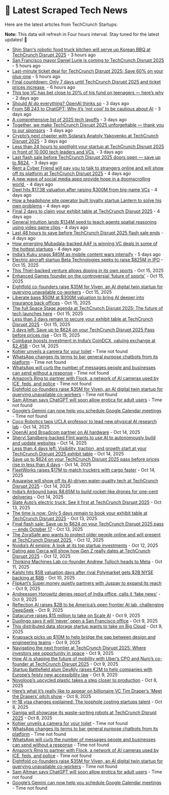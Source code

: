 
# 📰 Latest Scraped Tech News

Here are the latest articles from TechCrunch Startups:

**Note:** This data will refresh in Four hours interval. Stay tuned for the latest updates! 🔄
- [Shin Starr’s robotic food truck kitchen will serve up Korean BBQ at TechCrunch Disrupt 2025](https://techcrunch.com/2025/10/20/shin-starrs-robotic-food-truck-kitchen-will-serve-up-korean-bbq-at-techcrunch-disrupt-2025/) - 3 hours ago
- [San Francisco mayor Daniel Lurie is coming to TechCrunch Disrupt 2025](https://techcrunch.com/2025/10/20/san-francisco-mayor-daniel-lurie-is-coming-to-techcrunch-disrupt-2025/) - 5 hours ago
- [Last-minute ticket deal for TechCrunch Disrupt 2025: Save 60% on your plus-one](https://techcrunch.com/2025/10/20/last-minute-ticket-deal-for-techcrunch-disrupt-2025-save-60-on-your-plus-one/) - 5 hours ago
- [Final countdown: Only 7 days until TechCrunch Disrupt 2025 and ticket prices increase ](https://techcrunch.com/2025/10/20/final-countdown-only-7-days-until-techcrunch-disrupt-2025-and-ticket-prices-increase/) - 6 hours ago
- [This top VC has bet close to 20% of his fund on teenagers — here’s why](https://techcrunch.com/2025/10/18/this-top-vc-bet-close-to-20-of-his-fund-on-teenagers-heres-why/) - 2 days ago
- [Should AI do everything? OpenAI thinks so](https://techcrunch.com/video/should-ai-do-everything-openai-thinks-so/) - 3 days ago
- [From SB 243 to ChatGPT: Why it’s ‘not cool’ to be cautious about AI](https://techcrunch.com/podcast/from-sb-243-to-chatgpt-why-its-not-cool-to-be-cautious-about-ai/) - 3 days ago
- [A comprehensive list of 2025 tech layoffs](https://techcrunch.com/2025/10/17/tech-layoffs-2025-list/) - 3 days ago
- [Together, we make TechCrunch Disrupt 2025 unforgettable — thank you to our sponsors](https://techcrunch.com/2025/10/17/together-we-make-disrupt-unforgettable-thank-you-to-our-sponsors/) - 3 days ago
- [Crypto’s next chapter with Solana’s Anatoly Yakovenko at TechCrunch Disrupt 2025](https://techcrunch.com/2025/10/17/cryptos-next-chapter-with-solanas-anatoly-yakovenko-at-techcrunch-disrupt-2025/) - 3 days ago
- [Less than 24 hours to spotlight your startup at TechCrunch Disrupt 2025 in front of 10,000 tech leaders and VCs ](https://techcrunch.com/2025/10/17/less-than-24-hours-to-spotlight-your-startup-at-techcrunch-disrupt-2025-in-front-of-10000-tech-leaders-and-vcs/) - 3 days ago
- [Last flash sale before TechCrunch Disrupt 2025 doors open — save up to $624 ](https://techcrunch.com/2025/10/17/last-flash-sale-before-techcrunch-disrupt-2025-doors-open-save-up-to-624/) - 3 days ago
- [Rent a Cyber Friend will pay you to talk to strangers online and will show off its platform at TechCrunch Disrupt 2025](https://techcrunch.com/2025/10/16/rent-a-cyber-friend-will-pay-you-to-talk-to-strangers-online-and-will-show-off-its-platform-at-techcrunch-disrupt-2025/) - 4 days ago
- [A new wave of social media apps provide hope in a doomscrolling world ](https://techcrunch.com/2025/10/16/a-new-wave-of-social-media-apps-provide-hope-in-a-doomscrolling-world/) - 4 days ago
- [Deel hits $17.3B valuation after raising $300M from big-name VCs](https://techcrunch.com/2025/10/16/deel-hits-17-3b-valuation-after-raising-300m-from-big-name-vcs/) - 4 days ago
- [How a headphone site operator built loyalty startup Lantern to solve his own problems](https://techcrunch.com/2025/10/16/how-a-headphone-site-operator-built-loyalty-startup-lantern-to-solve-his-own-problems/) - 4 days ago
- [Final 2 days to claim your exhibit table at TechCrunch Disrupt 2025](https://techcrunch.com/2025/10/16/final-2-days-to-claim-your-exhibit-table-at-techcrunch-disrupt-2025/) - 4 days ago
- [General Intuition lands $134M seed to teach agents spatial reasoning using video game clips](https://techcrunch.com/2025/10/16/general-intuition-lands-134m-seed-to-teach-agents-spatial-reasoning-using-video-game-clips/) - 4 days ago
- [Last 48 hours to save before TechCrunch Disrupt 2025 flash sale ends](https://techcrunch.com/2025/10/16/only-48-hours-left-to-save-before-the-techcrunch-disrupt-2025-flash-sale-ends/) - 4 days ago
- [How emerging Mubadala-backed AAF is winning VC deals in some of the hottest startups](https://techcrunch.com/2025/10/16/how-tiny-mubadala-backed-aaf-is-winning-vc-deals-in-some-of-the-hottest-startups/) - 4 days ago
- [India’s Kuku snags $85M as mobile content wars intensify](https://techcrunch.com/2025/10/15/indias-kuku-snags-85m-as-mobile-content-wars-intensify/) - 5 days ago
- [Electric aircraft startup Beta Technologies seeks to raise $825M in IPO](https://techcrunch.com/2025/10/15/electric-aircraft-startup-beta-technologies-seeks-to-raise-825m-in-ipo/) - Oct 15, 2025
- [This Thiel-backed venture allows doping in its own sports](https://techcrunch.com/video/this-thiel-backed-venture-allows-doping-in-its-own-sports/) - Oct 15, 2025
- [Enhanced Games founder on the controversial ‘future of sports’](https://techcrunch.com/podcast/enhanced-games-founder-on-the-controversial-future-of-sports/) - Oct 15, 2025
- [Eightfold co-founders raise $35M for Viven, an AI digital twin startup for querying unavailable co-workers](https://techcrunch.com/2025/10/15/eightfold-co-founders-raise-35m-for-viven-an-ai-digital-twin-startup-for-querying-unavailable-coworkers/) - Oct 15, 2025
- [Liberate bags $50M at $300M valuation to bring AI deeper into insurance back offices](https://techcrunch.com/2025/10/15/liberate-bags-50m-at-300m-valuation-to-bring-ai-deeper-into-insurance-back-offices/) - Oct 15, 2025
- [The full Space Stage agenda at TechCrunch Disrupt 2025: The future of tech launches here](https://techcrunch.com/2025/10/15/the-full-space-stage-at-techcrunch-disrupt-2025-the-future-of-tech-launches-here/) - Oct 15, 2025
- [Less than 3 days remain to secure your exhibit table at TechCrunch Disrupt 2025](https://techcrunch.com/2025/10/15/less-than-3-days-remain-to-secure-your-exhibit-table-at-techcrunch-disrupt-2025/) - Oct 15, 2025
- [3 days left: Save up to $624 on your TechCrunch Disrupt 2025 Pass before prices rise](https://techcrunch.com/2025/10/15/3-days-left-save-up-to-624-on-your-techcrunch-disrupt-2025-pass-before-prices-rise/) - Oct 15, 2025
- [Coinbase boosts investment in India’s CoinDCX, valuing exchange at $2.45B](https://techcrunch.com/2025/10/14/coinbase-boosts-investment-in-indias-coindcx-valuing-exchange-at-2-45b/) - Oct 14, 2025
- [Kohler unveils a camera for your toilet](https://techcrunch.com/2025/10/19/kohler-unveils-a-camera-for-your-toilet/) - Time not found
- [WhatsApp changes its terms to bar general purpose chatbots from its platform](https://techcrunch.com/2025/10/18/whatssapp-changes-its-terms-to-bar-general-purpose-chatbots-from-its-platform/) - Time not found
- [WhatsApp will curb the number of messages people and businesses can send without a response](https://techcrunch.com/2025/10/17/whatsapp-will-curb-the-number-of-messages-people-and-businesses-can-send-without-a-response/) - Time not found
- [Amazon’s Ring to partner with Flock, a network of AI cameras used by ICE, feds, and police](https://techcrunch.com/2025/10/16/amazons-ring-to-partner-with-flock-a-network-of-ai-cameras-used-by-ice-feds-and-police/) - Time not found
- [Eightfold co-founders raise $35M for Viven, an AI digital twin startup for querying unavailable co-workers](https://techcrunch.com/2025/10/15/eightfold-co-founders-raise-35m-for-viven-an-ai-digital-twin-startup-for-querying-unavailable-coworkers/) - Time not found
- [Sam Altman says ChatGPT will soon allow erotica for adult users](https://techcrunch.com/2025/10/14/sam-altman-says-chatgpt-will-soon-allow-erotica-for-adult-users/) - Time not found
- [Google’s Gemini can now help you schedule Google Calendar meetings](https://techcrunch.com/2025/10/14/googles-gemini-can-now-help-you-schedule-google-calendar-meetings/) - Time not found
- [Coco Robotics taps UCLA professor to lead new physical AI research lab](https://techcrunch.com/2025/10/14/coco-robotics-taps-ucla-professor-to-lead-new-physical-ai-research-lab/) - Oct 14, 2025
- [OpenAI and Broadcom partner on AI hardware](https://techcrunch.com/2025/10/14/openai-and-broadcom-partner-on-ai-hardware/) - Oct 14, 2025
- [Sheryl Sandberg-backed Flint wants to use AI to autonomously build and update websites](https://techcrunch.com/2025/10/14/sheryl-sandberg-backed-flint-wants-to-use-ai-to-autonomously-build-and-update-websites/) - Oct 14, 2025
- [Less than 4 days left: Visibility, traction, and growth start at your TechCrunch Disrupt 2025 exhibit table](https://techcrunch.com/2025/10/14/less-than-4-days-left-visibility-traction-and-growth-start-at-your-techcrunch-disrupt-2025-exhibit-table/) - Oct 14, 2025
- [Save up to $624 on your TechCrunch Disrupt 2025 pass before prices rise in less than 4 days](https://techcrunch.com/2025/10/14/save-up-to-624-on-your-techcrunch-disrupt-2025-pass-before-prices-rise-in-less-than-4-days/) - Oct 14, 2025
- [FleetWorks raises $17M to match truckers with cargo faster](https://techcrunch.com/2025/10/14/fleetworks-raises-17m-to-match-truckers-with-cargo-faster/) - Oct 14, 2025
- [Aquawise will show off its AI-driven water-quality tech at TechCrunch Disrupt 2025](https://techcrunch.com/2025/10/14/aquawise-will-show-off-its-ai-driven-water-quality-tech-at-techcrunch-disrupt-2025/) - Oct 14, 2025
- [India’s Airbound bags $8.65M to build rocket-like drones for one-cent deliveries](https://techcrunch.com/2025/10/14/indias-airbound-led-by-20-year-old-bags-8-65m-to-work-toward-one-cent-drone-deliveries-at-scale/) - Oct 14, 2025
- [Slate Auto’s electric truck: See it first at TechCrunch Disrupt 2025](https://techcrunch.com/2025/10/13/slate-autos-electric-truck-see-it-first-at-techcrunch-disrupt-2025/) - Oct 13, 2025
- [The time is now: Only 5 days remain to book your exhibit table at TechCrunch Disrupt 2025](https://techcrunch.com/2025/10/13/the-time-is-now-only-5-days-remain-to-book-your-exhibit-table-at-techcrunch-disrupt-2025/) - Oct 13, 2025
- [Final flash sale: Save up to $624 on your TechCrunch Disrupt 2025 pass — ends October 17](https://techcrunch.com/2025/10/13/final-flash-sale-save-up-to-624-on-your-techcrunch-disrupt-2025-pass-ends-october-17/) - Oct 13, 2025
- [The ZoraSafe app wants to protect older people online and will present at TechCrunch Disrupt 2025 ](https://techcrunch.com/2025/10/12/the-zorasafe-app-wants-to-protect-older-people-online-and-will-present-at-techcrunch-disrupt-2025/) - Oct 12, 2025
- [Nvidia’s AI empire: A look at its top startup investments](https://techcrunch.com/2025/10/12/nvidias-ai-empire-a-look-at-its-top-startup-investments/) - Oct 12, 2025
- [Dating app Cerca will show how Gen Z really dates at TechCrunch Disrupt 2025](https://techcrunch.com/2025/10/12/dating-app-cerca-will-show-how-gen-z-really-dates-at-techcrunch-disrupt-2025/) - Oct 12, 2025
- [Thinking Machines Lab co-founder Andrew Tulloch heads to Meta](https://techcrunch.com/2025/10/11/thinking-machines-lab-co-founder-andrew-tulloch-heads-to-meta/) - Oct 11, 2025
- [Kalshi hits $5B valuation days after rival Polymarket gets $2B NYSE backing at $8B](https://techcrunch.com/2025/10/10/kalshi-hits-5b-valuation-days-after-rival-polymarket-gets-2b-nyse-backing-at-8b/) - Oct 10, 2025
- [Flipkart’s Super.money quietly partners with Juspay to expand its reach](https://techcrunch.com/2025/10/09/flipkarts-super-money-quietly-partners-with-juspay-as-it-expands-its-reach/) - Oct 9, 2025
- [Andreessen Horowitz denies report of India office, calls it ‘fake news’](https://techcrunch.com/2025/10/09/andreessen-horowitz-denies-report-of-india-office-calls-it-fake-news/) - Oct 9, 2025
- [Reflection AI raises $2B to be America’s open frontier AI lab, challenging DeepSeek](https://techcrunch.com/2025/10/09/reflection-raises-2b-to-be-americas-open-frontier-ai-lab-challenging-deepseek/) - Oct 9, 2025
- [Datacurve raises $15 million to take on Scale AI](https://techcrunch.com/2025/10/09/datacurve-raises-15-million-to-take-on-scaleai/) - Oct 9, 2025
- [Duolingo says it will ‘never’ open a San Francisco office](https://techcrunch.com/2025/10/09/duolingo-says-it-will-never-open-a-san-francisco-office/) - Oct 9, 2025
- [This distributed data storage startup wants to take on Big Cloud](https://techcrunch.com/2025/10/09/this-distributed-data-storage-startup-wants-to-take-on-big-cloud/) - Oct 9, 2025
- [Knapsack picks up $10M to help bridge the gap between design and engineering teams](https://techcrunch.com/2025/10/09/knapsack-picks-up-10m-to-help-bridge-the-gap-between-design-and-engineering-teams/) - Oct 9, 2025
- [Navigating the next frontier at TechCrunch Disrupt 2025: Where investors see opportunity in space](https://techcrunch.com/2025/10/09/navigating-the-next-frontier-at-techcrunch-disrupt-2025-where-investors-see-opportunity-in-space/) - Oct 9, 2025
- [How AI is shaping the future of mobility with Uber’s CPO and Nuro’s co-founder at TechCrunch Disrupt 2025](https://techcrunch.com/2025/10/09/how-ai-is-shaping-the-future-of-mobility-with-ubers-cpo-and-nuros-co-founder-at-techcrunch-disrupt-2025/) - Oct 9, 2025
- [Startup Battlefield alum DevAlly raises €2M to help companies with Europe’s feisty new accessibility law](https://techcrunch.com/2025/10/09/startup-battlefield-alum-devally-raises-2m-to-help-companies-with-europes-feisty-new-accessibility-law/) - Oct 9, 2025
- [Novoloop’s upcycled plastic takes a step closer to production](https://techcrunch.com/2025/10/08/novoloops-upcycled-plastic-takes-a-step-closer-to-production/) - Oct 8, 2025
- [Here’s what it’s really like to appear on billionaire VC Tim Draper’s ‘Meet the Drapers’ pitch show](https://techcrunch.com/2025/10/08/heres-what-its-really-like-to-appear-on-billionaire-vc-tim-drapers-meet-the-drapers-pitch-show/) - Oct 8, 2025
- [H-1B visa changes explained: The loophole costing startups talent](https://techcrunch.com/video/h-1b-visa-changes-explained-the-loophole-costing-startups-talent/) - Oct 8, 2025
- [Ganiga will showcase its waste-sorting robots at TechCrunch Disrupt 2025](https://techcrunch.com/2025/10/08/ganiga-will-showcase-its-waste-sorting-robots-at-techcrunch-disrupt-2025/) - Oct 8, 2025
- [Kohler unveils a camera for your toilet](https://techcrunch.com/2025/10/19/kohler-unveils-a-camera-for-your-toilet/) - Time not found
- [WhatsApp changes its terms to bar general purpose chatbots from its platform](https://techcrunch.com/2025/10/18/whatssapp-changes-its-terms-to-bar-general-purpose-chatbots-from-its-platform/) - Time not found
- [WhatsApp will curb the number of messages people and businesses can send without a response](https://techcrunch.com/2025/10/17/whatsapp-will-curb-the-number-of-messages-people-and-businesses-can-send-without-a-response/) - Time not found
- [Amazon’s Ring to partner with Flock, a network of AI cameras used by ICE, feds, and police](https://techcrunch.com/2025/10/16/amazons-ring-to-partner-with-flock-a-network-of-ai-cameras-used-by-ice-feds-and-police/) - Time not found
- [Eightfold co-founders raise $35M for Viven, an AI digital twin startup for querying unavailable co-workers](https://techcrunch.com/2025/10/15/eightfold-co-founders-raise-35m-for-viven-an-ai-digital-twin-startup-for-querying-unavailable-coworkers/) - Time not found
- [Sam Altman says ChatGPT will soon allow erotica for adult users](https://techcrunch.com/2025/10/14/sam-altman-says-chatgpt-will-soon-allow-erotica-for-adult-users/) - Time not found
- [Google’s Gemini can now help you schedule Google Calendar meetings](https://techcrunch.com/2025/10/14/googles-gemini-can-now-help-you-schedule-google-calendar-meetings/) - Time not found